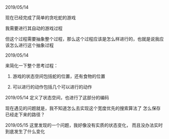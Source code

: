 2019/05/14

现在已经完成了简单的贪吃蛇的游戏

我需要进行其自动的游戏过程

但这个过程需要抽象整个过程，那么这个过程应该是怎么样进行的，也就是说我应该怎么进行这个抽象过程

2019/05/14

来简化一下整个思考过程：

1. 游戏的状态空间包括蛇的位置，还有食物的位置

2. 可以进行的动作包括几个可以进行的动作


2019/05/14
定义了状态空间，也进行了这部分的编码

现在遇见的问题就是，我不知道怎么去实现这个宽度优先的搜索算法了
怎么保存已经走下来的路径？


2019/05/15
这里发现的一个问题，我好像没有实质的状态变化，
而且没办法实时到底发生了什么变化